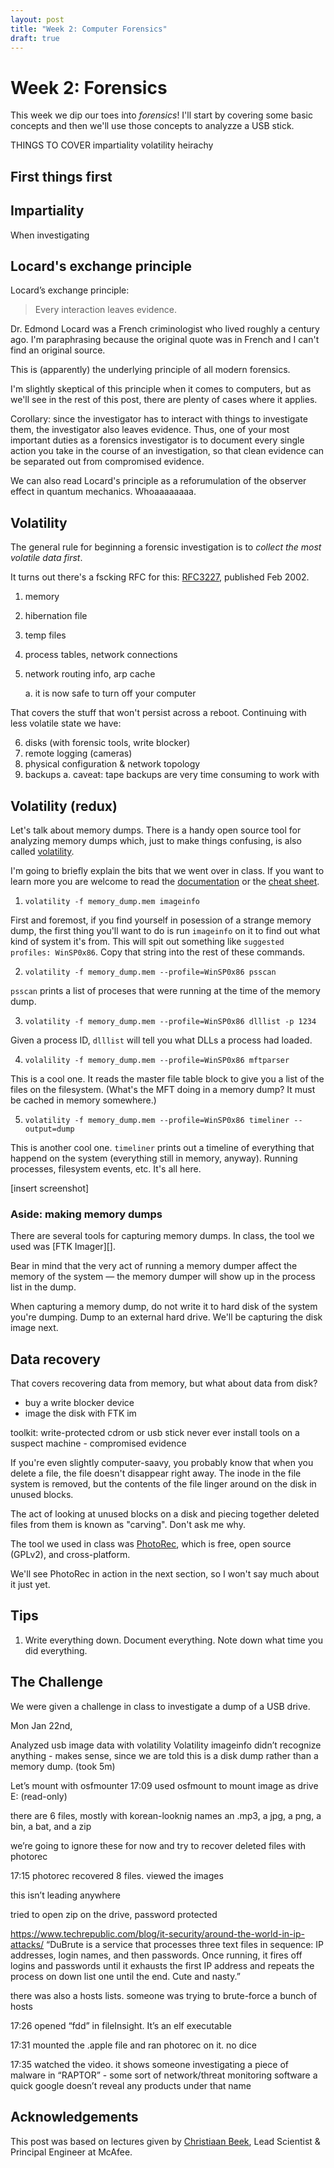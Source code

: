 ```yaml
---
layout: post
title: "Week 2: Computer Forensics"
draft: true
---
```


Week 2: Forensics
=================

This week we dip our toes into _forensics_!
I'll start by covering some basic concepts and then we'll use those concepts to analyzze a USB stick.

THINGS TO COVER
impartiality
volatility heirachy

First things first
------------------

Impartiality
------------

When investigating


Locard's exchange principle
---------------------------


Locard’s exchange principle:

> Every interaction leaves evidence.


Dr. Edmond Locard was a French criminologist who lived roughly a century ago.
I'm paraphrasing because the original quote was in French and I can't find an
original source.

This is (apparently) the underlying principle of all modern forensics.

I'm slightly skeptical of this principle when it comes to computers,
but as we'll see in the rest of this post, there are plenty of cases where it applies.

Corollary: since the investigator has to interact with things to investigate them,
the investigator also leaves evidence. Thus, one of your most important duties as a
forensics investigator is to document every single action you take in the course of an
investigation, so that clean evidence can be separated out from compromised evidence.

We can also read Locard's principle as
a reforumulation of the observer effect in quantum mechanics.
Whoaaaaaaaa.

Volatility
----------

The general rule for beginning a forensic investigation is to
_collect the most volatile data first_.

It turns out there's a fscking RFC for this: [RFC3227][],
published Feb 2002.

[RFC3227]: https://tools.ietf.org/html/rfc3227

1. memory
2. hibernation file
3. temp files
4. process tables, network connections
5. network routing info, arp cache

    a. it is now safe to turn off your computer

That covers the stuff that won't persist across a reboot.
Continuing with less volatile state we have:

6. disks (with forensic tools, write blocker)
7. remote logging (cameras)
8. physical configuration & network topology
9. backups
    a. caveat: tape backups are very time consuming to work with


Volatility (redux)
------------------

Let's talk about memory dumps.
There is a handy open source tool for analyzing memory dumps which,
just to make things confusing,
is also called [volatility][].

I'm going to briefly explain the bits that we went over in class.
If you want to learn more you are welcome to read the [documentation][]
or the [cheat sheet][].


[volatility]: http://www.volatilityfoundation.org/
[documentation]: https://github.com/volatilityfoundation/volatility/wiki
[cheat sheet]: https://downloads.volatilityfoundation.org//releases/2.4/CheatSheet_v2.4.pdf


1. `volatility -f memory_dump.mem imageinfo`

First and foremost, if you find yourself in posession of a strange memory dump,
the first thing you'll want to do is run `imageinfo` on it to find out what kind of system it's from. This will spit out something like `suggested profiles: WinSP0x86`. Copy that string into the rest of these commands.

2. `volatility -f memory_dump.mem --profile=WinSP0x86 psscan`

`psscan` prints a list of proceses that were running at the time of the memory dump.

3. `volatility -f memory_dump.mem --profile=WinSP0x86 dlllist -p 1234`

Given a process ID, `dlllist` will tell you what DLLs a process had loaded.

4. `volalility -f memory_dump.mem --profile=WinSP0x86 mftparser`

This is a cool one. It reads the master file table block to
give you a list of the files on the filesystem.
(What's the MFT doing in a memory dump? It must be cached in memory somewhere.)

5. `volatility -f memory_dump.mem --profile=WinSP0x86 timeliner --output=dump`

This is another cool one. `timeliner` prints out a timeline of everything that happend on the system (everything still in memory, anyway). Running processes, filesystem events, etc. It's all here.

[insert screenshot]

### Aside: making memory dumps

There are several tools for capturing memory dumps.
In class, the tool we used was [FTK Imager][].

Bear in mind that the very act of running a memory dumper affect the memory of the system —
the memory dumper will show up in the process list in the dump.

When capturing a memory dump, do not write it to hard disk of the system you're
dumping. Dump to an external hard drive. We'll be capturing the disk image next.


Data recovery
-------------

That covers recovering data from memory, but what about data from disk?

* buy a write blocker device
* image the disk with FTK im



toolkit: write-protected cdrom or usb stick
never ever install tools on a suspect machine - compromised evidence

If you're even slightly computer-saavy, you probably know that when you delete a file,
the file doesn't disappear right away. The inode in the file system is removed, but the contents of the file linger around on the disk in unused blocks.

The act of looking at unused blocks on a disk and piecing together deleted files from them
is known as "carving". Don't ask me why.

The tool we used in class was [PhotoRec][], which is free, open source (GPLv2), and cross-platform.

[PhotoRec]: https://www.cgsecurity.org/wiki/PhotoRec

We'll see PhotoRec in action in the next section, so I won't say much about it just yet.



Tips
----

1. Write everything down. Document everything.
Note down what time you did everything.


The Challenge
-------------

We were given a challenge in class to investigate a dump of a USB drive.



Mon Jan 22nd,

Analyzed usb image data with volatility
Volatility imageinfo didn’t recognize anything - makes sense, since we are told this is a disk dump rather than a memory dump. (took 5m)

Let’s mount with osfmounter
17:09 used osfmount to mount image as drive E: (read-only)

there are 6 files, mostly with korean-looknig names
an .mp3, a jpg, a png, a bin, a bat, and a zip

we’re going to ignore these for now and try to recover deleted files with photorec

17:15 photorec recovered 8 files. viewed the images

this isn’t leading anywhere

tried to open zip on the drive, password protected

https://www.techrepublic.com/blog/it-security/around-the-world-in-ip-attacks/
“DuBrute is a service that processes three text files in sequence: IP addresses, login names, and then passwords. Once running, it fires off logins and passwords until it exhausts the first IP address and repeats the process on down list one until the end. Cute and nasty.”

there was also a hosts lists. someone was trying to brute-force a bunch of hosts

17:26 opened “fdd” in fileInsight. It’s an elf executable

17:31 mounted the .apple file and ran photorec on it. no dice

17:35 watched the video. it shows someone investigating a piece of malware in “RAPTOR” - some sort of network/threat monitoring software
a quick google doesn’t reveal any products under that name










Acknowledgements
-----

This post was based on lectures given by [Christiaan Beek][],
Lead Scientist & Principal Engineer at McAfee.

[Christiaan Beek]: https://twitter.com/ChristiaanBeek
